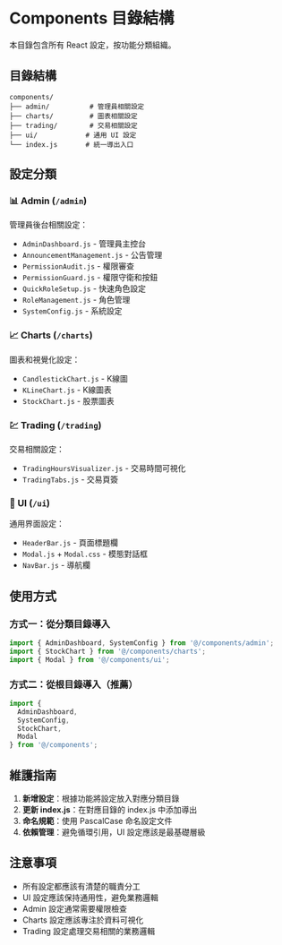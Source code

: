 # Components 目錄結構

本目錄包含所有 React 設定，按功能分類組織。

## 目錄結構

```
components/
├── admin/          # 管理員相關設定
├── charts/         # 圖表相關設定
├── trading/        # 交易相關設定
├── ui/            # 通用 UI 設定
└── index.js       # 統一導出入口
```

## 設定分類

### 📊 Admin (`/admin`)
管理員後台相關設定：
- `AdminDashboard.js` - 管理員主控台
- `AnnouncementManagement.js` - 公告管理
- `PermissionAudit.js` - 權限審查
- `PermissionGuard.js` - 權限守衛和按鈕
- `QuickRoleSetup.js` - 快速角色設定
- `RoleManagement.js` - 角色管理
- `SystemConfig.js` - 系統設定

### 📈 Charts (`/charts`)
圖表和視覺化設定：
- `CandlestickChart.js` - K線圖
- `KLineChart.js` - K線圖表
- `StockChart.js` - 股票圖表

### 💹 Trading (`/trading`)
交易相關設定：
- `TradingHoursVisualizer.js` - 交易時間可視化
- `TradingTabs.js` - 交易頁簽

### 🎨 UI (`/ui`)
通用界面設定：
- `HeaderBar.js` - 頁面標題欄
- `Modal.js` + `Modal.css` - 模態對話框
- `NavBar.js` - 導航欄

## 使用方式

### 方式一：從分類目錄導入
```javascript
import { AdminDashboard, SystemConfig } from '@/components/admin';
import { StockChart } from '@/components/charts';
import { Modal } from '@/components/ui';
```

### 方式二：從根目錄導入（推薦）
```javascript
import { 
  AdminDashboard, 
  SystemConfig, 
  StockChart, 
  Modal 
} from '@/components';
```

## 維護指南

1. **新增設定**：根據功能將設定放入對應分類目錄
2. **更新 index.js**：在對應目錄的 index.js 中添加導出
3. **命名規範**：使用 PascalCase 命名設定文件
4. **依賴管理**：避免循環引用，UI 設定應該是最基礎層級

## 注意事項

- 所有設定都應該有清楚的職責分工
- UI 設定應該保持通用性，避免業務邏輯
- Admin 設定通常需要權限檢查
- Charts 設定應該專注於資料可視化
- Trading 設定處理交易相關的業務邏輯